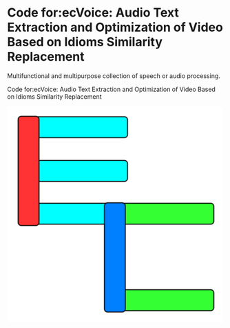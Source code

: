 # Code for:ecVoice: Audio Text Extraction and Optimization of Video Based on Idioms Similarity Replacement
Multifunctional and multipurpose collection of speech or audio processing.

Code for:ecVoice: Audio Text Extraction and Optimization of Video Based on Idioms Similarity Replacement

<img src="https://github.com/JYLinOK/ecVoice/blob/main/ecIcon/ec.png" width="500px">
